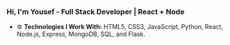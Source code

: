 
<!--
**Yousefeslam214/Yousefeslam214** is a ✨ _special_ ✨ repository because its `README.md` (this file) appears on your GitHub profile.

Here are some ideas to get you started:

- 🔭 I’m currently working on ...
- 🌱 I’m currently learning ...
- 👯 I’m looking to collaborate on ...
- 🤔 I’m looking for help with ...
- 💬 Ask me about ...
- 📫 How to reach me: ...
- 😄 Pronouns: ...
- ⚡ Fun fact: ...
-->
### Hi, I'm Yousef - Full Stack Developer | React + Node

- ⚙️ **Technologies I Work With:** HTML5, CSS3, JavaScript, Python, React, Node.js, Express, MongoDB, SQL, and Flask.
<!-- 😄 **Passionate About:** Front-end development. I enjoy working on all aspects of a project from start to finish, with a particular interest in React.

<!--  Linux
C/C++
JavaScript
TypeScript
HTML/CSS
Shell Scripting
SQL/MySQL
SQLAlchemy
DevOps
Network Management
Data Structures
Object-Oriented Programming (OOP)
Clean Code Practices
Betty Style
Pycodestyle
React.js
Material-UI
Redux
Python
Network Configuration
Bash Scripting
Git Commands
-->

